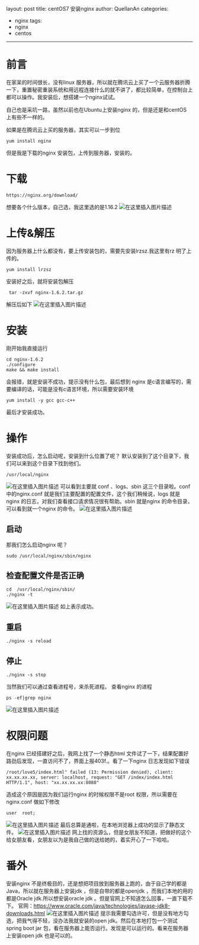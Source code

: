 ﻿layout: post
title: centOS7 安装nginx
author: QuellanAn
categories: 
  - nginx
tags:
  - nginx
  - centos
---

# 前言
在家呆的时间很长，没有linux 服务器，所以就在腾讯云上买了一个云服务器折腾一下，重置秘密重装系统和用远程连接什么的就不讲了，都比较简单，在控制台上都可以操作。我安装后，想搭建一个nginx试试。

自己也是采坑一路，虽然以前也在Ubuntu上安装nginx 的，但是还是和centOS 上有些不一样的。

如果是在腾讯云上买的服务器，其实可以一步到位
```
yum install nginx
```
但是我是下载的nginx 安装包，上传到服务器，安装的。

# 下载
```
https://nginx.org/download/
```
想要各个什么版本，自己选，我这里选的是1.16.2
![在这里插入图片描述](https://img-blog.csdnimg.cn/2020022313252156.png?x-oss-process=image/watermark,type_ZmFuZ3poZW5naGVpdGk,shadow_10,text_aHR0cHM6Ly9ibG9nLmNzZG4ubmV0L3FxXzI3NzkwMDEx,size_16,color_FFFFFF,t_70)
# 上传&解压
因为服务器上什么都没有，要上传安装包的，需要先安装lrzsz.我这里有rz 明了上传的。
```
yum install lrzsz
```
安装好之后，就将安装包解压
```
 tar -zxvf nginx-1.6.2.tar.gz
```
解压后如下
![在这里插入图片描述](https://img-blog.csdnimg.cn/20200223133024492.png)

# 安装
刚开始我直接运行
```
cd nginx-1.6.2
./configure 
make && make install
```
会报错，就是安装不成功，提示没有什么包，最后想到 nginx 是c语言编写的，需要编译的话，可能是没有c语言环境，所以需要安装环境
```
yum install -y gcc gcc-c++
```
最后才安装成功。

# 操作
安装成功后，怎么启动呢，安装到什么位置了呢？
默认安装到了这个目录下，我们可以来到这个目录下找到他们。
```
/usr/local/nginx
```
![在这里插入图片描述](https://img-blog.csdnimg.cn/20200223133625951.png?x-oss-process=image/watermark,type_ZmFuZ3poZW5naGVpdGk,shadow_10,text_aHR0cHM6Ly9ibG9nLmNzZG4ubmV0L3FxXzI3NzkwMDEx,size_16,color_FFFFFF,t_70)
可以看到主要就 conf 、logs、sbin 这三个目录啦。conf中的nginx.conf 就是我们主要配置的配置文件，这个我们稍候说，logs 就是nginx 的日志，对我们查看接口请求情况很有帮助。sbin 就是nginx 的命令目录，可以看到就一个nginx 的命令。
![在这里插入图片描述](https://img-blog.csdnimg.cn/20200223133844262.png)
## 启动
那我们怎么启动nginx 呢？
```
sudo /usr/local/nginx/sbin/nginx
```

## 检查配置文件是否正确
```
cd  /usr/local/nginx/sbin/
./nginx -t
```
![在这里插入图片描述](https://img-blog.csdnimg.cn/20200223134102319.png)
如上表示成功。

## 重启
```
./nginx -s reload
```

## 停止
```
./nginx -s stop
```
当然我们可以通过查看进程号，来杀死进程。
查看nginx 的进程
```
ps -ef|grep nginx
```
![在这里插入图片描述](https://img-blog.csdnimg.cn/2020022313433980.png)

# 权限问题
在nginx 已经搭建好之后，我网上找了一个静态html 文件试了一下，结果配置好路劲后发现，一直访问不了，界面上报403f.。看了一下nginx 日志发现如下错误
```
/root/love5/index.html" failed (13: Permission denied), client: xx.xx.xx.xx, server: localhost, request: "GET /index/index.html HTTP/1.1", host: "xx.xx.xx.xx:8080"
```
造成这个原因是因为我们运行nginx 的时候权限不是root 权限，所以需要在nginx.conf 做如下修改
```
user  root;
```
![在这里插入图片描述](https://img-blog.csdnimg.cn/20200223135555930.png?x-oss-process=image/watermark,type_ZmFuZ3poZW5naGVpdGk,shadow_10,text_aHR0cHM6Ly9ibG9nLmNzZG4ubmV0L3FxXzI3NzkwMDEx,size_16,color_FFFFFF,t_70)
最后总算是通啦，在本地浏览器上成功的显示了静态文件。
![在这里插入图片描述](https://img-blog.csdnimg.cn/20200223135707313.png?x-oss-process=image/watermark,type_ZmFuZ3poZW5naGVpdGk,shadow_10,text_aHR0cHM6Ly9ibG9nLmNzZG4ubmV0L3FxXzI3NzkwMDEx,size_16,color_FFFFFF,t_70)
网上找的资源么，但是女朋友不知道，把做好的这个给女朋友看，女朋友以为是我自己做的送给她的，着实开心了一下哈哈。

# 番外
安装nginx 不是终极目的，还是想把项目放到服务器上跑的，由于自己学的都是Java，所以就在服务器上安装jdk ，但是自带的都是openjdk ，而我们本地的用的都是Oracle jdk.所以想安装oracle jdk 。但是官网上不知道怎么回事，一直下载不下。
官网：https://www.oracle.com/java/technologies/javase-jdk8-downloads.html
![在这里插入图片描述](https://img-blog.csdnimg.cn/20200223140418865.png?x-oss-process=image/watermark,type_ZmFuZ3poZW5naGVpdGk,shadow_10,text_aHR0cHM6Ly9ibG9nLmNzZG4ubmV0L3FxXzI3NzkwMDEx,size_16,color_FFFFFF,t_70)
提示我需要勾选许可，但是没有地方勾选，把我气得不轻，没办法我就安装的open jdk。然后在本地打包一个测试spring boot jar 包，看在服务器上能否运行。发现是可以运行的。看来在服务器上安装open jdk 也是可以的。
